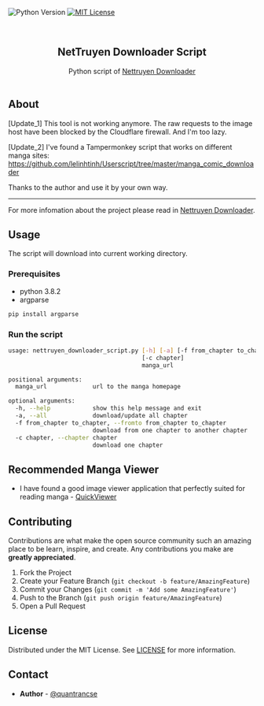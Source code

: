 ![Python Version][python-shield]
[![MIT License][license-shield]][license-url]



<!-- PROJECT LOGO -->
<br />
<p align="center">

  <h2 align="center">NetTruyen Downloader Script</h2>

  <p align="center">
    Python script of <a href=https://github.com/quantrancse/nettruyen-downloader>Nettruyen Downloader</a>
    <br />
    <br />
  </p>
</p>

<!-- ABOUT -->
## About
[Update_1] This tool is not working anymore. The raw requests to the image host have been blocked by the Cloudflare firewall. And I'm too lazy.

[Update_2] I've found a Tampermonkey script that works on different manga sites: https://github.com/lelinhtinh/Userscript/tree/master/manga_comic_downloader

Thanks to the author and use it by your own way.

---

For more infomation about the project please read in [Nettruyen Downloader](https://github.com/quantrancse/nettruyen-downloaderm).

<!-- GETTING STARTED -->
## Usage

The script will download into current working directory.

### Prerequisites

* python 3.8.2
* argparse
```sh
pip install argparse
```
### Run the script
```sh
usage: nettruyen_downloader_script.py [-h] [-a] [-f from_chapter to_chapter]
                                      [-c chapter]
                                      manga_url

positional arguments:
  manga_url             url to the manga homepage

optional arguments:
  -h, --help            show this help message and exit
  -a, --all             download/update all chapter
  -f from_chapter to_chapter, --fromto from_chapter to_chapter
                        download from one chapter to another chapter
  -c chapter, --chapter chapter
                        download one chapter
```

## Recommended Manga Viewer

* I have found a good image viewer application that perfectly suited for reading manga - [QuickViewer](https://kanryu.github.io/quickviewer/)
  
<!-- CONTRIBUTING -->
## Contributing

Contributions are what make the open source community such an amazing place to be learn, inspire, and create. Any contributions you make are **greatly appreciated**.

1. Fork the Project
2. Create your Feature Branch (`git checkout -b feature/AmazingFeature`)
3. Commit your Changes (`git commit -m 'Add some AmazingFeature'`)
4. Push to the Branch (`git push origin feature/AmazingFeature`)
5. Open a Pull Request

<!-- LICENSE -->
## License

Distributed under the MIT License. See [LICENSE][license-url] for more information.

<!-- CONTACT -->
## Contact

* **Author** - [@quantrancse](https://www.facebook.com/quantrancse)

<!-- MARKDOWN LINKS & IMAGES -->
[python-shield]: https://img.shields.io/badge/python-3.8.2-blue?style=flat-square
[license-shield]: https://img.shields.io/github/license/quantrancse/nettruyen-downloader?style=flat-square
[license-url]: https://github.com/quantrancse/nettruyen-downloader-script/blob/master/LICENSE
